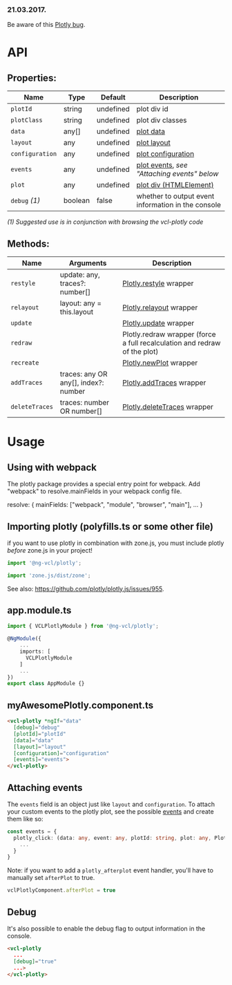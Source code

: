 ### 21.03.2017.

Be aware of this [Plotly bug](https://github.com/plotly/plotly.js/issues/1492).

# API

## Properties:

Name            | Type    | Default   | Description
--------------- | ------- | --------- | --------------------------------------------------
`plotId`        | string  | undefined | plot div id
`plotClass`     | string  | undefined | plot div classes
`data`          | any[]   | undefined | [plot data](https://plot.ly/javascript/reference)
`layout`        | any     | undefined | [plot layout](https://plot.ly/javascript/reference/#layout)
`configuration` | any     | undefined | [plot configuration](https://plot.ly/javascript/configuration-options/)
`events`        | any     | undefined | [plot events](https://plot.ly/javascript/plotlyjs-events/), *see "Attaching events" below*
`plot`          | any     | undefined | [plot div (HTMLElement)](https://plot.ly/javascript/plotlyjs-function-reference/#retrieving-data-layout)
`debug` _(1)_   | boolean | false     | whether to output event information in the console

_(1) Suggested use is in conjunction with browsing the vcl-plotly code_

## Methods:

Name           | Arguments                                    | Description
-------------- | -------------------------------------------- | -----------------------------------
`restyle`      | update: any, traces?: number[]       | [Plotly.restyle](https://plot.ly/javascript/plotlyjs-function-reference/#plotly-restyle) wrapper
`relayout`     | layout: any = this.layout            | [Plotly.relayout](https://plot.ly/javascript/plotlyjs-function-reference/#plotly-relayout) wrapper
`update`       |                                      | [Plotly.update](https://plot.ly/javascript/plotlyjs-function-reference/#plotly-update) wrapper
`redraw`       |                                      | Plotly.redraw wrapper (force a full recalculation and redraw of the plot)
`recreate`     |                                      | [Plotly.newPlot](https://plot.ly/javascript/plotlyjs-function-reference/plotly-newplot) wrapper
`addTraces`    | traces: any OR any[], index?: number | [Plotly.addTraces](https://plot.ly/javascript/plotlyjs-function-reference/#plotly-addtraces) wrapper
`deleteTraces` | traces: number OR number[]           | [Plotly.deleteTraces](https://plot.ly/javascript/plotlyjs-function-reference/#plotly-deletetraces) wrapper

# Usage

## Using with webpack

The plotly package provides a special entry point for webpack.
Add "webpack" to resolve.mainFields in your webpack config file.

resolve: {
  mainFields: ["webpack", "module", "browser", "main"],
  ...
}

## Importing plotly (polyfills.ts or some other file)

if you want to use plotly in combination with zone.js,
you must include plotly *before* zone.js in your project!

```ts
import '@ng-vcl/plotly';

import 'zone.js/dist/zone';
```

See also: https://github.com/plotly/plotly.js/issues/955.

## app.module.ts
```ts
import { VCLPlotlyModule } from '@ng-vcl/plotly';

@NgModule({
    ...
    imports: [
      VCLPlotlyModule
    ]
    ...
})
export class AppModule {}
```

## myAwesomePlotly.component.ts

```html
<vcl-plotly *ngIf="data"
  [debug]="debug"
  [plotId]="plotId"
  [data]="data"
  [layout]="layout"
  [configuration]="configuration"
  [events]="events">
</vcl-plotly>
```

## Attaching events

The `events` field is an object just like `layout` and `configuration`.
To attach your custom events to the plotly plot, see the possible
[events](https://plot.ly/javascript/plotlyjs-events/)
and create them like so:

```ts
const events = {
  plotly_click: (data: any, event: any, plotId: string, plot: any, Plotly: any) => {
    ...
  }
}
```

Note: if you want to add a `plotly_afterplot` event handler,
you'll have to manually set `afterPlot` to true.

```ts
vclPlotlyComponent.afterPlot = true
```

## Debug
It's also possible to enable the debug flag to output information in the console.
```html
<vcl-plotly
  ...
  [debug]="true"
  ...>
</vcl-plotly>
```


